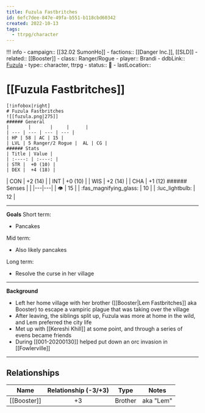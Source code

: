 ```yaml
---
title: Fuzula Fastbritches
id: 6efc7dee-847e-49fa-b551-b118cbd60342
created: 2022-10-13
tags:
  - ttrpg/character
---
```


!!! info
    - campaign:: [[32.02 SumonHo]]
    - factions:: [[Danger Inc.]], [[SLD]]
    - related:: [[Booster]]
    - class:: Ranger/Rogue
    - player:: Brandi
    - ddbLink:: [Fuzula](https://www.dndbeyond.com/characters/19369030)
    - type:: character, ttrpg
    - status:: 💓
    - lastLocation:: 

# [[Fuzula Fastbritches]]

    [!infobox|right]
    # Fuzula Fastbritches
    ![[fuzula.png|275]]
    ###### General
    |       |       |     |      |
    | --- | --- | --- | --- |
    | HP | 58 | AC | 15 |
    | LVL | 5 Ranger/2 Rogue |  AL | CG | 
    ###### Stats
    | Title | Value |
    | :----: | :----: |
    | STR |  +0 (10) |
    | DEX |  +4 (18) |
   | CON | +2 (14) |
    | INT | +0 (10) |
    | WIS | +2 (14) |
    | CHA | +1 (12) 
    ###### Senses
    | | 
    |---|---|
    | 👁️ | 15 |
    | :fas_magnifying_glass:   | 10 |
    |  :luc_lightbulb: | 12 |

---
**Goals**
Short term:
 - Pancakes

Mid term:
- Also likely pancakes

Long term:
- Resolve the curse in her village

---

**Background**
- Left her home village with her brother ([[Booster|Lem Fastbritches]] aka Booster) to escape a vampiric plague that was taking over the village
- After leaving, the siblings split up, Fuzula was more at home in the wild, and Lem preferred the city life
- Met up with [[Kereshi Khill]] at some point, and through a series of evens became friends
- During [[001-20200130]] helped put down an orc invasion in [[Fowlerville]]

---


## Relationships

| Name        | Relationship (-3/+3) | Type | Notes |
| ----------- |:--------------------:| ---- | ----- |
| [[Booster]] |          +3          | Brother     |  aka "Lem"     |
